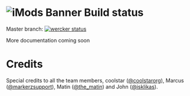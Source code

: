 ![iMods Banner](https://raw.githubusercontent.com/iMods1/iMods/master/repo_banner.png)
Build status
===
Master branch:
[![wercker status](https://app.wercker.com/status/b14db2f0fd0f9fee9a56820e074ad756/m/master "wercker status")](https://app.wercker.com/project/bykey/b14db2f0fd0f9fee9a56820e074ad756)

More documentation coming soon

Credits
===
Special credits to all the team members, coolstar ([@coolstarorg](https://twitter.com/coolstarorg)), Marcus ([@markerzsupport](https://twitter.com/markerzsupport)), Matin ([@the_matin](https://twitter.com/the_matin)) and John ([@isklikas](https://twitter.com/isklikas)).
